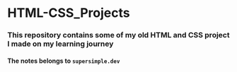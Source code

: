 # HTML-CSS_Projects
### This repository contains some of my old HTML and CSS project I made on my learning journey

#### The notes belongs to  `supersimple.dev`
